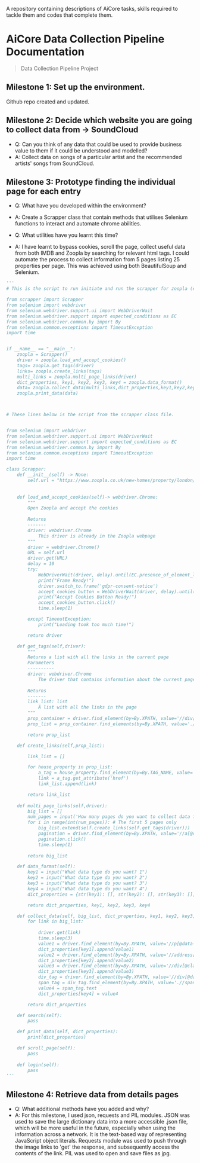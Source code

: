 A repository containing descriptions of AiCore tasks, skills required to tackle them and codes that complete them. 


# AiCore Data Collection Pipeline Documentation

> Data Collection Pipeline Project 

## Milestone 1: Set up the environment.
Github repo created and updated.

## Milestone 2: Decide which website you are going to collect data from  -> SoundCloud

- Q: Can you think of any data that could be used to provide business value to them if it could be understood and modelled?
- A: Collect data on songs of a particular artist and the recommended artists' songs from SoundCloud.


## Milestone 3: Prototype finding the individual page for each entry

- Q: What have you developed within the environment?
- A: Create a Scrapper class that contain methods that utilises Selenium functions to interact and automate chrome abilities. 

- Q: What utilities have you learnt this time?
- A: I have learnt to bypass cookies, scroll the page, collect useful data from both IMDB and Zoopla by searching for relevant html tags. I could automate the process to collect information from 5 pages listing 25 properties per page. This was achieved using both BeautifulSoup and Selenium.

```Python
'''
# This is the script to run initiate and run the scrapper for zoopla (e.g.)

from scrapper import Scrapper
from selenium import webdriver
from selenium.webdriver.support.ui import WebDriverWait
from selenium.webdriver.support import expected_conditions as EC
from selenium.webdriver.common.by import By
from selenium.common.exceptions import TimeoutException
import time


if __name__ == "__main__":
    zoopla = Scrapper()
    driver = zoopla.load_and_accept_cookies()
    tags= zoopla.get_tags(driver)
    links= zoopla.create_links(tags)
    multi_links = zoopla.multi_page_links(driver)
    dict_properties, key1, key2, key3, key4 = zoopla.data_format()
    data= zoopla.collect_data(multi_links,dict_properties,key1,key2,key3,key4,driver)
    zoopla.print_data(data)



# These lines below is the script from the scrapper class file.


from selenium import webdriver
from selenium.webdriver.support.ui import WebDriverWait
from selenium.webdriver.support import expected_conditions as EC
from selenium.webdriver.common.by import By
from selenium.common.exceptions import TimeoutException
import time

class Scrapper:
    def __init__(self) -> None:
        self.url = "https://www.zoopla.co.uk/new-homes/property/london/?q=London&results_sort=newest_listings&search_source=new-homes&page_size=25&pn=1&view_type=list"
        
    
    def load_and_accept_cookies(self)-> webdriver.Chrome:
        """
        Open Zoopla and accept the cookies
        
        Returns
        -------
        driver: webdriver.Chrome
            This driver is already in the Zoopla webpage
        """ 
        driver = webdriver.Chrome() 
        URL = self.url 
        driver.get(URL)
        delay = 10 
        try:
            WebDriverWait(driver, delay).until(EC.presence_of_element_located((By.XPATH, '//*[@id="gdpr-consent-notice"]')))
            print("Frame Ready!")
            driver.switch_to.frame('gdpr-consent-notice')
            accept_cookies_button = WebDriverWait(driver, delay).until(EC.presence_of_element_located((By.XPATH, '//*[@id="save"]')))
            print("Accept Cookies Button Ready!")
            accept_cookies_button.click()
            time.sleep(1)

        except TimeoutException:
            print("Loading took too much time!")

        return driver 

    def get_tags(self,driver):
        """
        Returns a list with all the links in the current page
        Parameters
        ----------
        driver: webdriver.Chrome
            The driver that contains information about the current page
        
        Returns
        -------
        link_list: list
            A list with all the links in the page
        """
        prop_container = driver.find_element(by=By.XPATH, value='//div[@data-testid="regular-listings"]')# change to fit the id of the html tag
        prop_list = prop_container.find_elements(by=By.XPATH, value='./div')

        return prop_list

    def create_links(self,prop_list):

        link_list = []

        for house_property in prop_list:
            a_tag = house_property.find_element(by=By.TAG_NAME, value='a')
            link = a_tag.get_attribute('href')
            link_list.append(link)

        return link_list
    
    def multi_page_links(self,driver):
        big_list = []
        num_pages = input('How many pages do you want to collect data from?')
        for i in range(int(num_pages)): # The first 5 pages only
            big_list.extend(self.create_links(self.get_tags(driver))) 
            pagination = driver.find_element(by=By.XPATH, value='//a[@class="eaoxhri5 css-xtzp5a-ButtonLink-Button-StyledPaginationLink eaqu47p1"]') #change to match the next page class
            pagination.click()
            time.sleep(1)  
        
        return big_list

    def data_format(self):
        key1 = input("What data type do you want? 1")
        key2 = input("What data type do you want? 2")
        key3 = input("What data type do you want? 3")
        key4 = input("What data type do you want? 4")
        dict_properties = {str(key1): [], str(key2): [], str(key3): [], str(key4): []}

        return dict_properties, key1, key2, key3, key4

    def collect_data(self, big_list, dict_properties, key1, key2, key3, key4, driver):
        for link in big_list:
            
            driver.get(link)
            time.sleep(3)
            value1 = driver.find_element(by=By.XPATH, value='//p[@data-testid="price"]').text
            dict_properties[key1].append(value1)
            value2 = driver.find_element(by=By.XPATH, value='//address[@data-testid="address-label"]').text
            dict_properties[key2].append(value2)
            value3 = driver.find_element(by=By.XPATH, value='//div[@class="c-PJLV c-PJLV-iiNveLf-css"]').text
            dict_properties[key3].append(value3)
            div_tag = driver.find_element(by=By.XPATH, value='//div[@data-testid="truncated_text_container"]')
            span_tag = div_tag.find_element(by=By.XPATH, value='.//span')
            value4 = span_tag.text
            dict_properties[key4] = value4

        return dict_properties

    def search(self):
        pass

    def print_data(self, dict_properties):
        print(dict_properties)

    def scroll_page(self):
        pass
    
    def login(self):
        pass
'''
```
## Milestone 4: Retrieve data from details pages

- Q: What additional methods have you added and why?
- A: For this milestone, I used json, requests and PIL modules. JSON was used to save the large dictionary data into a more accessible .json file, which will be more useful in the future, especially when using the information across a network. It is the text-based way of representing JavaScript object literals. Requests module was used to push through the image links to 'get' the response, and subsequently access the contents of the link. PIL was used to open and save files as jpg. 

